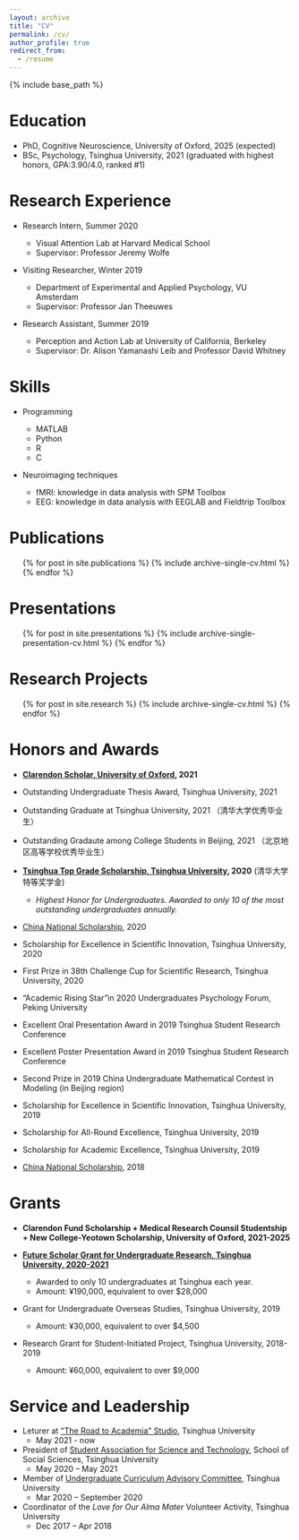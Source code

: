 ```yaml
---
layout: archive
title: "CV"
permalink: /cv/
author_profile: true
redirect_from:
  - /resume
---
```

{% include base_path %}

Education
=========

* PhD, Cognitive Neuroscience, University of Oxford, 2025 (expected)
* BSc, Psychology, Tsinghua University, 2021 (graduated with highest honors, GPA:3.90/4.0, ranked #1)

Research Experience
===================

* Research Intern, Summer 2020

  * Visual Attention Lab at Harvard Medical School
  * Supervisor: Professor Jeremy Wolfe
* Visiting Researcher, Winter 2019

  * Department of Experimental and Applied Psychology, VU Amsterdam
  * Supervisor: Professor Jan Theeuwes
* Research Assistant, Summer 2019

  * Perception and Action Lab at University of California, Berkeley
  * Supervisor: Dr. Alison Yamanashi Leib and Professor David Whitney

Skills
======

* Programming

  * MATLAB
  * Python
  * R
  * C
* Neuroimaging techniques

  * fMRI: knowledge in data analysis with SPM Toolbox
  * EEG: knowledge in data analysis with EEGLAB and Fieldtrip Toolbox

Publications
============

<ul>{% for post in site.publications %}
    {% include archive-single-cv.html %}
  {% endfor %}</ul>

Presentations
=============

<ul>{% for post in site.presentations %}
    {% include archive-single-presentation-cv.html %}
  {% endfor %}</ul>

Research Projects
=================

<ul>{% for post in site.research %}
    {% include archive-single-cv.html %}
  {% endfor %}</ul>

Honors and Awards
=================

- **[Clarendon Scholar, University of Oxford](https://www.clarendonscholarsassociation.co.uk/2021), 2021**
- Outstanding Undergraduate Thesis Award, Tsinghua University, 2021
- Outstanding Graduate at Tsinghua University, 2021 （清华大学优秀毕业生）
- Outstanding Gradaute among College Students in Beijing, 2021 （北京地区高等学校优秀毕业生）
- **[Tsinghua Top Grade Scholarship, Tsinghua University](https://www.tsinghua.edu.cn/info/2275/85312.htm), 2020** (清华大学特等奖学金)

  - *Highest Honor for Undergraduates. Awarded to only 10 of the most outstanding undergraduates annually.*
- [China National Scholarship](http://www.moe.gov.cn/jyb_xxgk/s5743/s5744/A05/202012/t20201217_506100.html), 2020
- Scholarship for Excellence in Scientific Innovation, Tsinghua University, 2020
- First Prize in 38th Challenge Cup for Scientific Research, Tsinghua University, 2020
- “Academic Rising Star”in 2020 Undergraduates Psychology Forum, Peking University
- Excellent Oral Presentation Award in 2019 Tsinghua Student Research Conference
- Excellent Poster Presentation Award in 2019 Tsinghua Student Research Conference
- Second Prize in 2019 China Undergraduate Mathematical Contest in
  Modeling (in Beijing region)
- Scholarship for Excellence in Scientific Innovation,  Tsinghua University, 2019
- Scholarship for All-Round Excellence,  Tsinghua University, 2019
- Scholarship for Academic Excellence,  Tsinghua University, 2019
- [China National Scholarship](http://www.moe.gov.cn/srcsite/A05/s7505/201811/t20181114_354826.html), 2018

Grants
======

* **Clarendon Fund Scholarship + Medical Research Counsil Studentship + New College-Yeotown Scholarship, University of Oxford, 2021-2025**
* **[Future Scholar Grant for Undergraduate Research, Tsinghua University, 2020-2021](https://www.psych.tsinghua.edu.cn/info/1197/1031.htm)**

  * Awarded to only 10 undergraduates at Tsinghua each year.
  * Amount: ¥190,000, equivalent to over $28,000
* Grant for Undergraduate Overseas Studies, Tsinghua University, 2019

  * Amount: ¥30,000, equivalent to over $4,500
* Research Grant for Student-Initiated Project, Tsinghua University, 2018-2019

  * Amount: ¥60,000, equivalent to over $9,000

Service and Leadership
======================

* Leturer at ["The Road to Academia" Studio](https://www.tsinghua.edu.cn/xtw/info/1015/1161.htm), Tsinghua University
  * May 2021 - now
* President of [Student Association for Science and Technology](https://www.tsinghua.edu.cn/xtw/sdfg/xskxjsxhd.htm), School of Social Sciences, Tsinghua University
  * May 2020 – May 2021
* Member of [Undergraduate Curriculum Advisory Committee](http://www.tuef.tsinghua.edu.cn/info/qhyx/3150), Tsinghua University
  * Mar 2020 – September 2020
* Coordinator of the _Love for Our Alma Mater_ Volunteer Activity, Tsinghua University
  * Dec 2017 – Apr 2018
